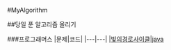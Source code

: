 #MyAlgorithm

##당일 푼 알고리즘 올리기

###프로그래머스
|문제|코드|
|---|---|
|[빛의경로사이클](https://programmers.co.kr/learn/courses/30/lessons/86052)|[java](PGMS/LEVEL2/빛의경로.md)
